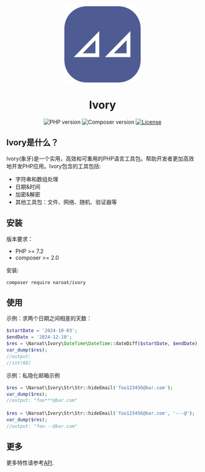 <div align=center>
<img src="./docs/assets/images/logo-512x512.png" width="200" height="200"/>

<h1>Ivory</h1>

![PHP version](https://img.shields.io/badge/php-%3E%3D7.2-blue)
![Composer version](https://img.shields.io/badge/composer-%3E%3D2.0-orange)
[![License](https://img.shields.io/badge/license-MIT-ddodger.svg)](https://github.com/naroat/ivory/blob/main/LICENSE)
<br/>


</div>

## Ivory是什么？

Ivory(象牙)是一个实用，高效和可重用的PHP语言工具包。帮助开发者更加高效地开发PHP应用。Ivory包含的工具包括:
- 字符串和数组处理
- 日期&时间
- 加密&解密
- 其他工具包：文件、网络、随机、验证器等

## 安装

版本要求：
- PHP >= 7.2
- composer >= 2.0

安装:
```shell
composer require naroat/ivory
```

## 使用

示例：求两个日期之间相差的天数：
```php
$startDate = '2024-10-03';
$endDate = '2024-12-10';
$res = \Naroat\Ivory\DateTime\DateTime::dateDiff($startDate, $endDate);
var_dump($res);
//output:
//int(68)
```

示例：私隐化邮箱示例

```php
$res = \Naroat\Ivory\Str\Str::hideEmail('foo123456@bar.com');
var_dump($res);
//output: "foo***@bar.com"

$res = \Naroat\Ivory\Str\Str::hideEmail('foo123456@bar.com', '---@');
var_dump($res);
//output: "foo---@bar.com"
```

## 更多

更多特性请参考[API](zh-cn/api/string.md).

